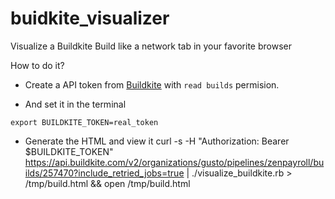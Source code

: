 # buidkite_visualizer

Visualize a Buildkite Build like a network tab in your favorite browser

How to do it?
* Create a API token from [Buildkite](https://buildkite.com/user/api-access-tokens/new) with `read builds` permision.

* And set it in the terminal

```
export BUILDKITE_TOKEN=real_token
```
* Generate the HTML and view it
curl -s -H "Authorization: Bearer $BUILDKITE_TOKEN" https://api.buildkite.com/v2/organizations/gusto/pipelines/zenpayroll/builds/257470?include_retried_jobs=true | ./visualize_buildkite.rb > /tmp/build.html && open /tmp/build.html
```
